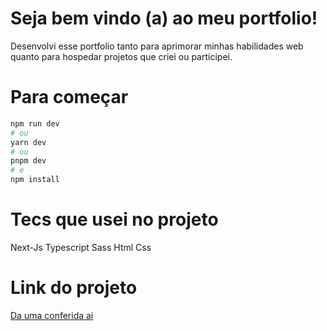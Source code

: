 # Seja bem vindo (a) ao meu portfolio!
 Desenvolvi esse portfolio tanto para aprimorar minhas habilidades web quanto para hospedar projetos que criei ou participei. 

# Para começar
```bash
npm run dev
# ou
yarn dev
# ou
pnpm dev
# e
npm install
```

 # Tecs que usei no projeto
 Next-Js
 Typescript
 Sass
 Html
 Css

 # Link do projeto
 [Da uma conferida ai](https://lnkd.in/dRXhh-6T)
 

